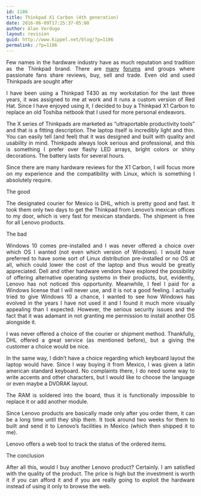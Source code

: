 ```yaml
---
id: 1186
title: Thinkpad X1 Carbon (4th generation)
date: 2016-06-09T17:25:37-05:00
author: Alan Verdugo
layout: revision
guid: http://www.kippel.net/blog/?p=1186
permalink: /?p=1186
---
```

<p style="text-align: justify;">
  Few names in the hardware industry have as much reputation and tradition as the Thinkpad brand. There are <a href="http://www.forum.thinkpads.com/" target="_blank">many</a> <a href="https://www.reddit.com/r/thinkpad/" target="_blank">forums</a> and groups where passionate fans share reviews, buy, sell and trade. Even old and used Thinkpads are sought after
</p>

<p style="text-align: justify;">
  I have been using a Thinkpad T430 as my workstation for the last three years, it was assigned to me at work and it runs a custom version of Red Hat. Since I have enjoyed using it, I decided to buy a Thinkpad X1 Carbon to replace an old Toshiba netbook that I used for more personal endeavors.
</p>

<p style="text-align: justify;">
  The X series of Thinkpads are marketed as &#8220;ultraportable productivity tools&#8221; and that is a fitting description. The laptop itself is incredibly light and thin. You can easily tell (and feel) that it was designed and built with quality and usability in mind. Thinkpads always look serious and professional, and this is something I prefer over flashy LED arrays, bright colors or shiny decorations. The battery lasts for several hours.
</p>

<p style="text-align: justify;">
  Since there are many hardware reviews for the X1 Carbon, I will focus more on my experience and the compatibility with Linux, which is something I absolutely require.
</p>

<p style="text-align: justify;">
  The good
</p>

<p style="text-align: justify;">
  The designated courier for Mexico is DHL, which is pretty good and fast. It took them only two days to get the Thinkpad from Lenovo&#8217;s mexican offices to my door, which is very fast for mexican standards. The shipment is free for all Lenovo products.
</p>

<p style="text-align: justify;">
  The bad
</p>

<p style="text-align: justify;">
  Windows 10 comes pre-installed and I was never offered a choice over which OS I wanted (not even which version of Windows). I would have preferred to have some sort of Linux distribution pre-installed or no OS at all, which could lower the cost of the laptop and thus would be greatly appreciated. Dell and other hardware vendors have explored the possibility of offering alternative operating systems in their products, but, evidently, Lenovo has not noticed this opportunity. Meanwhile, I feel I paid for a Windows license that I will never use, and it is not a good feeling. I actually tried to give Windows 10 a chance, I wanted to see how Windows has evolved in the years I have not used it and I found it much more visually appealing than I expected. However, the serious security issues and the fact that it was adamant in not granting me permission to install another OS alongside it.
</p>

<p style="text-align: justify;">
  I was never offered a choice of the courier or shipment method. Thankfully, DHL offered a great service (as mentioned before), but a giving the customer a choice would be nice.
</p>

<p style="text-align: justify;">
  In the same way, I didn&#8217;t have a choice regarding which keyboard layout the laptop would have. Since I way buying it from Mexico, I was given a latin american standard keyboard. No complaints there, I do need some way to write accents and other characters, but I would like to choose the language or even maybe a DVORAK layout.
</p>

<p style="text-align: justify;">
  The RAM is soldered into the board, thus it is functionally impossible to replace it or add another module.
</p>

<p style="text-align: justify;">
  Since Lenovo products are basically made only after you order them, it can be a long time until they ship them. It took around two weeks for them to built and send it to Lenovo&#8217;s facilities in Mexico (which then shipped it to me).
</p>

<p style="text-align: justify;">
  Lenovo offers a web tool to track the status of the ordered items.
</p>

<p style="text-align: justify;">
  The conclusion
</p>

<p style="text-align: justify;">
  After all this, would I buy another Lenovo product? Certainly. I am satisfied with the quality of the product. The price is high but the investment is worth it if you can afford it and if you are really going to exploit the hardware instead of using it only to browse the web.
</p>